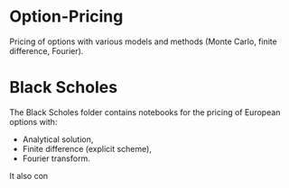 # Option-Pricing

Pricing of options with various models and methods (Monte Carlo, finite difference, Fourier).

# Black Scholes

The Black Scholes folder contains notebooks for the pricing of European options with:

- Analytical solution,
- Finite difference (explicit scheme),
- Fourier transform.

It also con
